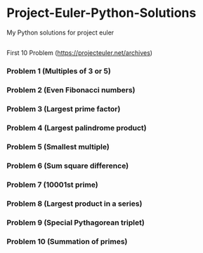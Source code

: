 # Project-Euler-Python-Solutions
My Python solutions for project euler

## 
First 10 Problem (https://projecteuler.net/archives)
### Problem 1 (Multiples of 3 or 5)

### Problem 2 (Even Fibonacci numbers)

### Problem 3 (Largest prime factor)

### Problem 4 (Largest palindrome product)

### Problem 5 (Smallest multiple)

### Problem 6 (Sum square difference)

### Problem 7 (10001st prime)

### Problem 8 (Largest product in a series)

### Problem 9 (Special Pythagorean triplet)

### Problem 10 (Summation of primes)
